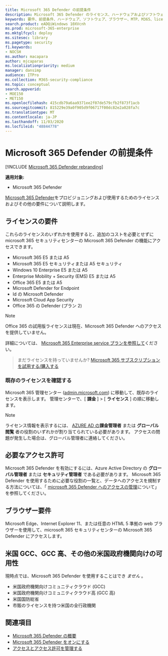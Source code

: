 ```yaml
---
title: Microsoft 365 Defender の前提条件
description: Microsoft 365 Defender のライセンス、ハードウェアおよびソフトウェアの要件、およびその他の構成設定について説明します。
keywords: 要件、前提条件、ハードウェア、ソフトウェア、ブラウザー、MTP、M365、license、E5、A5、EMS、購入
search.product: eADQiWindows 10XVcnh
ms.prod: microsoft-365-enterprise
ms.mktglfcycl: deploy
ms.sitesec: library
ms.pagetype: security
f1.keywords:
- NOCSH
ms.author: macapara
author: mjcaparas
ms.localizationpriority: medium
manager: dansimp
audience: ITPro
ms.collection: M365-security-compliance
ms.topic: conceptual
search.appverid:
- MOE150
- MET150
ms.openlocfilehash: 415cdb79a6aa9371ee2f07de579cfb2f873f1acb
ms.sourcegitcommit: 815229e39a0f905d9f06717f00dc82e2a028fa7c
ms.translationtype: MT
ms.contentlocale: ja-JP
ms.lasthandoff: 11/03/2020
ms.locfileid: "48844778"
---
```

# <a name="microsoft-365-defender-prerequisites"></a>Microsoft 365 Defender の前提条件

[!INCLUDE [Microsoft 365 Defender rebranding](../includes/microsoft-defender.md)]


**適用対象:**
- Microsoft 365 Defender

[Microsoft 365 Defender](microsoft-threat-protection.md)をプロビジョニングおよび使用するためのライセンスおよびその他の要件について説明します。

## <a name="licensing-requirements"></a>ライセンスの要件
これらのライセンスのいずれかを使用すると、追加のコストを必要とせずに microsoft 365 セキュリティセンターの Microsoft 365 Defender の機能にアクセスできます。

- Microsoft 365 E5 または A5
- Microsoft 365 E5 セキュリティまたは A5 セキュリティ
- Windows 10 Enterprise E5 または A5
- Enterprise Mobility + Security (EMS) E5 または A5 
- Office 365 E5 または A5
- Microsoft Defender for Endpoint
- Id の Microsoft Defender 
- Microsoft Cloud App Security
- Office 365 の Defender (プラン 2)

> [!NOTE]
> Office 365 の試用版ライセンスは現在、Microsoft 365 Defender へのアクセスを提供していません。

詳細については、 [Microsoft 365 Enterprise service プランを参照して](https://www.microsoft.com/licensing/product-licensing/microsoft-365-enterprise)ください。

> まだライセンスを持っていませんか? [Microsoft 365 サブスクリプションを試用する/購入する](https://docs.microsoft.com/microsoft-365/commerce/try-or-buy-microsoft-365?view=o365-worldwide)

### <a name="check-your-existing--licenses"></a>既存のライセンスを確認する
Microsoft 365 管理センター ([admin.microsoft.com](https://admin.microsoft.com/)) に移動して、既存のライセンスを表示します。 管理センターで、[ **課金** ]  >  [ **ライセンス** ] の順に移動します。

>[!NOTE]
> ライセンス情報を表示するには、 [AZURE AD の](https://docs.microsoft.com/azure/active-directory/users-groups-roles/directory-assign-admin-roles#available-roles)**課金管理者** または **グローバル閲覧** 者の役割のいずれかが割り当てられている必要があります。 アクセスの問題が発生した場合は、グローバル管理者に連絡してください。

## <a name="required-permissions"></a>必要なアクセス許可
Microsoft 365 Defender を有効にするには、Azure Active Directory の **グローバル管理者** または **セキュリティ管理者** である必要があります。 Microsoft 365 Defender を使用するために必要な役割の一覧と、データへのアクセスを規制する方法については、「 [microsoft 365 Defender へのアクセスの管理](mtp-permissions.md)について」を参照してください。

## <a name="browser-requirements"></a>ブラウザー要件
Microsoft Edge、Internet Explorer 11、または任意の HTML 5 準拠の web ブラウザーを使用して、microsoft 365 セキュリティセンターの Microsoft 365 Defender にアクセスします。

## <a name="availability-to-us-gcc-gcc-high-and-other-us-government-institutions"></a>米国 GCC、GCC 高、その他の米国政府機関向けの可用性
現時点では、Microsoft 365 Defender を使用することはでき *ません* 。
- 米国政府機関向けコミュニティクラウド (GCC)
- 米国政府機関向けコミュニティクラウド高 (GCC 高)
- 米国国防総省
- 市販のライセンスを持つ米国の全行政機関

## <a name="related-topics"></a>関連項目
- [Microsoft 365 Defender の概要](microsoft-threat-protection.md)
- [Microsoft 365 Defender をオンにする](mtp-enable.md)
- [アクセスとアクセス許可を管理する](mtp-permissions.md)
